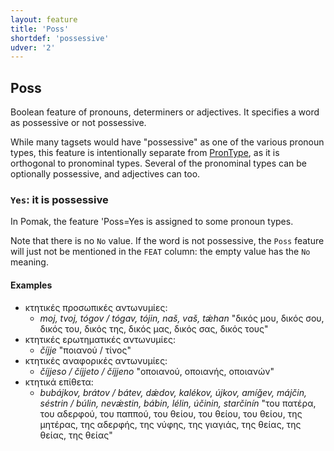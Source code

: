 ```yaml
---
layout: feature
title: 'Poss'
shortdef: 'possessive'
udver: '2'
---
```


## Poss

Boolean feature of pronouns, determiners or adjectives.  It specifies a word as possessive or not possessive.

While many tagsets would have "possessive" as one of the various pronoun types, this feature is intentionally separate from [PronType](PronType.html), 
as it is orthogonal to pronominal types. Several of the pronominal types can be optionally possessive, and adjectives can too.

### <a name="Yes">`Yes`</a>: it is possessive

In Pomak, the feature 'Poss=Yes is assigned to some pronoun types.

Note that there is no `No` value. If the word is not possessive, the `Poss` feature will just not be mentioned in the `FEAT` column:
 the empty value has the `No` meaning.

#### Examples

* κτητικές προσωπικές αντωνυμίες:
    * _moj, tvoj, tógov / tógav, tójin, naš, vаš, tǽhan_ "δικός μου, δικός σου, δικός του, δικός της, δικός μας, δικός σας, δικός τους"
* κτητικές ερωτηματικές αντωνυμίες:
    * _číjje_ "ποιανού / τίνος"
* κτητικές αναφορικές αντωνυμίες:
    * _číjjeso / číjjeto / číjjeno_ "οποιανού, οποιανής, οποιανών"
* κτητικά επίθετα:
    * _bubájkov, brátov / bátev, dǽdov, kalékov, újkov, amíǧev, májčin, séstrin / búlin, nevǽstin, bábin, lélin, účinin, starčinín_ "του πατέρα, του αδερφού, του παππού, του θείου, του θείου, του θείου, της μητέρας, της αδερφής, της νύφης, της γιαγιάς, της θείας, της θείας, της θείας"

<!-- Interlanguage links updated Pá kvě 14 11:08:39 CEST 2021 -->
